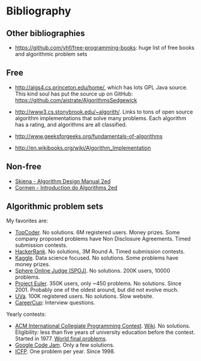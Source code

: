 # Bibliography

## Other bibliographies

- <https://github.com/vhf/free-programming-books>: huge list of free books and algorithmic problem sets

## Free

- <http://algs4.cs.princeton.edu/home/>, which has lots GPL Java source. This kind soul has put the source up on GitHub: <https://github.com/aistrate/AlgorithmsSedgewick>

- <http://www3.cs.stonybrook.edu/~algorith/>. Links to tons of open source algorithm implementations that solve many problems. Each algorithm has a rating, and algorithms are all classified.

- <http://www.geeksforgeeks.org/fundamentals-of-algorithms>

- <http://en.wikibooks.org/wiki/Algorithm_Implementation>

## Non-free

- [Skiena - Algorithm Design Manual 2ed][skiena08]
- [Cormen - Introduction do Algorithms 2ed][cormen09]

## Algorithmic problem sets

My favorites are:

- [TopCoder](http://www.topcoder.com/active-challenges/develop). No solutions. 6M registered users. Money prizes. Some company proposed problems have Non Disclosure Agreements. Timed submission contests.
- [HackerRank](https://www.hackerrank.com/categories/fp/intro). No solutions, 3M Round A. Timed submission contests.
- [Kaggle](https://www.kaggle.com/competitions). Data science focused. No solutions. Some problems have money prizes.
- [Sphere Online Judge (SPOJ)](http://www.spoj.com/problems/classical/all/). No solutions. 200K users, 10000 problems.
- [Project Euler](http://projecteuler.net/problems). 350K users, only ~450 problems. No solutions. Since 2001. Probably one of the oldest around, but did not evolve much.
- [UVa](http://uva.onlinejudge.org/index.php?option=com_onlinejudge&Itemid=8&category=1). 100K registered users. No solutions. Slow website.
- [CareerCup](http://www.careercup.com): Interview questions.

Yearly contests:

- [ACM International Collegiate Programming Contest](http://icpc.baylor.edu/). [Wiki](en.wikipedia.org/wiki/ACM_International_Collegiate_Programming_Contest). No solutions. Eligibility: less than five years of university education before the contest. Started in 1977. [World final problems](http://icpc.baylor.edu/worldfinals/problems).
- [Google Code Jam](http://code.google.com/codejam/contests.html). Only a few solutions.
- [ICFP](http://en.wikipedia.org/wiki/ICFP_Programming_Contest). One problem per year. Since 1998.

[cormen09]: http://www.amazon.com/books/dp/0262033844
[skiena08]: http://www.amazon.com/Algorithm-Design-Manual-Steven-Skiena/dp/1848000693

